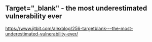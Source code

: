 ## Target="_blank" - the most underestimated vulnerability ever

https://www.jitbit.com/alexblog/256-targetblank---the-most-underestimated-vulnerability-ever/
